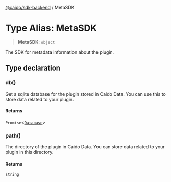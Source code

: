 [@caido/sdk-backend](../index.md) / MetaSDK

# Type Alias: MetaSDK

> **MetaSDK**: `object`

The SDK for metadata information about the plugin.

## Type declaration

### db()

Get a sqlite database for the plugin stored in Caido Data.
You can use this to store data related to your plugin.

#### Returns

`Promise`\<[`Database`](../classes/Database.md)\>

### path()

The directory of the plugin in Caido Data.
You can store data related to your plugin in this directory.

#### Returns

`string`
